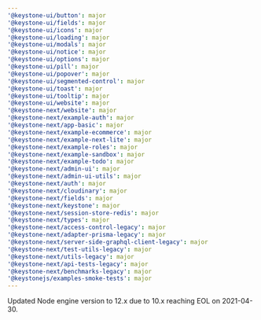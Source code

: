 ```yaml
---
'@keystone-ui/button': major
'@keystone-ui/fields': major
'@keystone-ui/icons': major
'@keystone-ui/loading': major
'@keystone-ui/modals': major
'@keystone-ui/notice': major
'@keystone-ui/options': major
'@keystone-ui/pill': major
'@keystone-ui/popover': major
'@keystone-ui/segmented-control': major
'@keystone-ui/toast': major
'@keystone-ui/tooltip': major
'@keystone-ui/website': major
'@keystone-next/website': major
'@keystone-next/example-auth': major
'@keystone-next/app-basic': major
'@keystone-next/example-ecommerce': major
'@keystone-next/example-next-lite': major
'@keystone-next/example-roles': major
'@keystone-next/example-sandbox': major
'@keystone-next/example-todo': major
'@keystone-next/admin-ui': major
'@keystone-next/admin-ui-utils': major
'@keystone-next/auth': major
'@keystone-next/cloudinary': major
'@keystone-next/fields': major
'@keystone-next/keystone': major
'@keystone-next/session-store-redis': major
'@keystone-next/types': major
'@keystone-next/access-control-legacy': major
'@keystone-next/adapter-prisma-legacy': major
'@keystone-next/server-side-graphql-client-legacy': major
'@keystone-next/test-utils-legacy': major
'@keystone-next/utils-legacy': major
'@keystone-next/api-tests-legacy': major
'@keystone-next/benchmarks-legacy': major
'@keystonejs/examples-smoke-tests': major
---
```


Updated Node engine version to 12.x due to 10.x reaching EOL on 2021-04-30.

